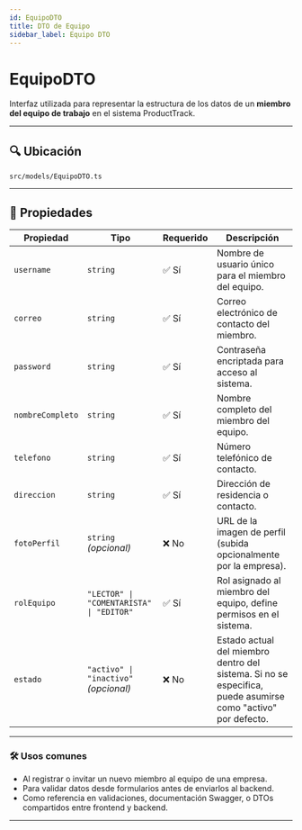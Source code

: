 ```yaml
---
id: EquipoDTO
title: DTO de Equipo
sidebar_label: Equipo DTO
---
```


#  EquipoDTO

Interfaz utilizada para representar la estructura de los datos de un **miembro del equipo de trabajo** en el sistema ProductTrack.

---

## 🔍 Ubicación

`src/models/EquipoDTO.ts`

---

## 🧩 Propiedades

| Propiedad        | Tipo                                     | Requerido | Descripción                                                                                                  |
| ---------------- | ---------------------------------------- | --------- | ------------------------------------------------------------------------------------------------------------ |
| `username`       | `string`                                 | ✅ Sí      | Nombre de usuario único para el miembro del equipo.                                                          |
| `correo`         | `string`                                 | ✅ Sí      | Correo electrónico de contacto del miembro.                                                                  |
| `password`       | `string`                                 | ✅ Sí      | Contraseña encriptada para acceso al sistema.                                                                |
| `nombreCompleto` | `string`                                 | ✅ Sí      | Nombre completo del miembro del equipo.                                                                      |
| `telefono`       | `string`                                 | ✅ Sí      | Número telefónico de contacto.                                                                               |
| `direccion`      | `string`                                 | ✅ Sí      | Dirección de residencia o contacto.                                                                          |
| `fotoPerfil`     | `string` *(opcional)*                    | ❌ No      | URL de la imagen de perfil (subida opcionalmente por la empresa).                                            |
| `rolEquipo`      | `"LECTOR" \| "COMENTARISTA" \| "EDITOR"` | ✅ Sí      | Rol asignado al miembro del equipo, define permisos en el sistema.                                           |
| `estado`         | `"activo" \| "inactivo"` *(opcional)*    | ❌ No      | Estado actual del miembro dentro del sistema. Si no se especifica, puede asumirse como "activo" por defecto. |

---

### 🛠️ Usos comunes

* Al registrar o invitar un nuevo miembro al equipo de una empresa.
* Para validar datos desde formularios antes de enviarlos al backend.
* Como referencia en validaciones, documentación Swagger, o DTOs compartidos entre frontend y backend.

---
